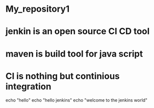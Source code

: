 # My_repository1
# jenkin is an open source CI CD tool
# maven is build tool for java script
# CI is nothing but continious integration
echo "hello"
echo "hello jenkins"
echo "welcome to the jenkins world"
